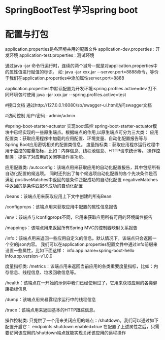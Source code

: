 # SpringBootTest  学习spring boot

# 配置与打包
application.properties是各环境共用的配置文件
application-dev.properties : 开发环境 
application-test.properties : 测试环境 

通过java -jar 命令行运行时，连续的两个减号--就是对application.properties中的属性值进行赋值的标识。
如: java -jar xxx.jar --server.port=8888命令，等价于我们在application.properties中添加属性server.port=8888

application.properties中默认配置为开发环境:spring.profiles.active=dev
打不同环境包时使用 java -jar xxx.jar --spring.profiles.active=test


#接口文档
通过http://127.0.0.1:8080/sb/swagger-ui.html访问swagger文档

#访问控制 用户/密码 : admin/admin


#spring-boot-starter-actuator 实现boot监控
spring-boot-starter-actuator模块中已经实现的一些原生端点。根据端点的作用,以原生端点可分为三大类：
应用配置类：获取应用程序中加载的应用配置、环境变量、自动化配置报告等与Spring Boot应用密切相关的配置类信息。
度量指标类：获取应用程序运行过程中用于监控的度量指标，比如：内存信息、线程池信息、HTTP请求统计等。
操作控制类：提供了对应用的关闭等操作类功能。

应用配置类:
/autoconfig：该端点用来获取应用的自动化配置报告，其中包括所有自动化配置的候选项。
同时还列出了每个候选项自动化配置的各个先决条件是否满足
positiveMatches中返回的是条件匹配成功的自动化配置
negativeMatches中返回的是条件匹配不成功的自动化配置

/beans：该端点用来获取应用上下文中创建的所有Bean

/configprops：该端点用来获取应用中配置的属性信息报告

/env：该端点与/configprops不同，它用来获取应用所有可用的环境属性报告

/mappings：该端点用来返回所有Spring MVC的控制器映射关系报告

/info：该端点用来返回一些应用自定义的信息。默认情况下，该端点只会返回一个空的json内容。
我们可以在application.properties配置文件中通过info前缀来设置一些属性，比如下面这样：
info.app.name=spring-boot-hello
info.app.version=v1.0.0


度量指标类:
/metrics：该端点用来返回当前应用的各类重要度量指标，比如：内存信息、线程信息、垃圾回收信息等。

/health：该端点在一开始的示例中我们已经使用过了，它用来获取应用的各类健康指标信息

/dump：该端点用来暴露程序运行中的线程信息

/trace：该端点用来返回基本的HTTP跟踪信息。


操作控制类:
只提供了一个用来关闭应用的端点：/shutdown。我们可以通过如下配置开启它：
endpoints.shutdown.enabled=true
在配置了上述属性之后，只需要访问该应用的/shutdown端点就能实现关闭该应用的远程操作

